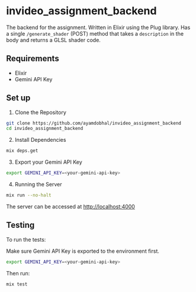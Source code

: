 # invideo_assignment_backend

The backend for the assignment. Written in Elixir using the Plug library.
Has a single `/generate_shader` (POST) method that takes a `description` in the body and returns a GLSL shader code.

## Requirements

- Elixir
- Gemini API Key

## Set up

1. Clone the Repository

```bash
git clone https://github.com/ayamdobhal/invideo_assignment_backend
cd invideo_assignment_backend
```

2. Install Dependencies

```bash
mix deps.get
```

3. Export your Gemini API Key

```bash
export GEMINI_API_KEY=<your-gemini-api-key>
```

4. Running the Server

```bash
mix run --no-halt
```

The server can be accessed at [http://localhost:4000](https://localhost:4000)

## Testing

To run the tests:

Make sure Gemini API Key is exported to the environment first.

```bash
export GEMINI_API_KEY=<your-gemini-api-key>
```

Then run:

```bash
mix test
```
